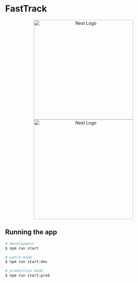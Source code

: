  # FastTrack
 
<p align="center">
  <a href="https://spring.io/" target="blank"><img src="https://spring.io/images/spring-logo-fc4350c59999bb62c468361537212419.svg" width="320" alt="Nest Logo" /></a>
  <a href="http://nestjs.com/" target="blank"><img src="https://nestjs.com/img/logo_text.svg" width="320" alt="Nest Logo" /></a>
</p>

## Running the app
```bash
# development
$ npm run start

# watch mode
$ npm run start:dev

# production mode
$ npm run start:prod
```
